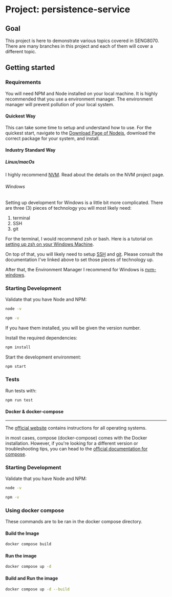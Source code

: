 # Project: persistence-service

## Goal

This project is here to demonstrate various topics covered in SENG8070. There
are many branches in this project and each of them will cover a different topic.

## Getting started

### Requirements

You will need NPM and Node installed on your local machine. It is highly
recommended that you use a environment manager. The environment manager will
prevent pollution of your local system.

#### Quickest Way

This can take some time to setup and understand how to use. For the quickest
start, navigate to the [Download Page of Nodejs](https://nodejs.org/en/download/),
download the correct package for your system, and install.

#### Industry Standard Way

##### Linux/macOs

I highly recommend [NVM](https://github.com/nvm-sh/nvm).
Read about the details on the NVM project page.

###### Windows

Setting up development for Windows is a little bit more complicated. There are
three (3) pieces of technology you will most likely need:

1. terminal
2. SSH
3. git

For the terminal, I would recommend zsh or bash. Here is a tutorial on [setting
up zsh on your Windows Machine](https://dev.to/zinox9/installing-zsh-on-windows-37em).

On top of that, you will likely need to setup [SSH](https://docs.microsoft.com/en-us/windows/terminal/tutorials/ssh)
and [git](https://git-scm.com/download/win). Please consult the documentation
I've linked above to set those pieces of technology up.

After that, the Environment Manager I recommend for Windows is [nvm-windows](https://github.com/coreybutler/nvm-windows).

### Starting Development

Validate that you have Node and NPM:

```bash
node -v
```

```bash
npm -v
```

If you have them installed, you will be given the version number.

Install the required dependencies:

```bash
npm install
```

Start the development environment:

```bash
npm start
```

### Tests

Run tests with:

```bash
npm run test
```

#### Docker & docker-compose

---

The [official website](https://docs.docker.com/get-docker/) contains instructions
for all operating systems.

in most cases, compose (docker-compose) comes with the Docker installation.
However, if you're looking for a different version or troubleshooting tips, you
can head to the [official documentation for compose](https://docs.docker.com/compose/install/).

### Starting Development

Validate that you have Node and NPM:

```bash
node -v
```

```bash
npm -v
```

### Using docker compose

These commands are to be ran in the docker compose directory.

#### Build the Image

```bash
docker compose build
```

#### Run the image

```bash
docker compose up -d
```

#### Build and Run the image

```bash
docker compose up -d --build
```
